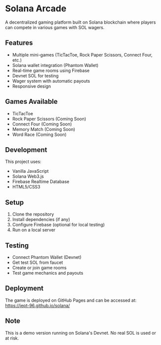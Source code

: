 # Solana Arcade

A decentralized gaming platform built on Solana blockchain where players can compete in various games with SOL wagers.

## Features

- Multiple mini-games (TicTacToe, Rock Paper Scissors, Connect Four, etc.)
- Solana wallet integration (Phantom Wallet)
- Real-time game rooms using Firebase
- Devnet SOL for testing
- Wager system with automatic payouts
- Responsive design

## Games Available

- TicTacToe
- Rock Paper Scissors (Coming Soon)
- Connect Four (Coming Soon)
- Memory Match (Coming Soon)
- Word Race (Coming Soon)

## Development

This project uses:
- Vanilla JavaScript
- Solana Web3.js
- Firebase Realtime Database
- HTML5/CSS3

## Setup

1. Clone the repository
2. Install dependencies (if any)
3. Configure Firebase (optional for local testing)
4. Run on a local server

## Testing

- Connect Phantom Wallet (Devnet)
- Get test SOL from faucet
- Create or join game rooms
- Test game mechanics and payouts

## Deployment

The game is deployed on GitHub Pages and can be accessed at:
https://jept-96.github.io/solana/

## Note

This is a demo version running on Solana's Devnet. No real SOL is used or at risk. 